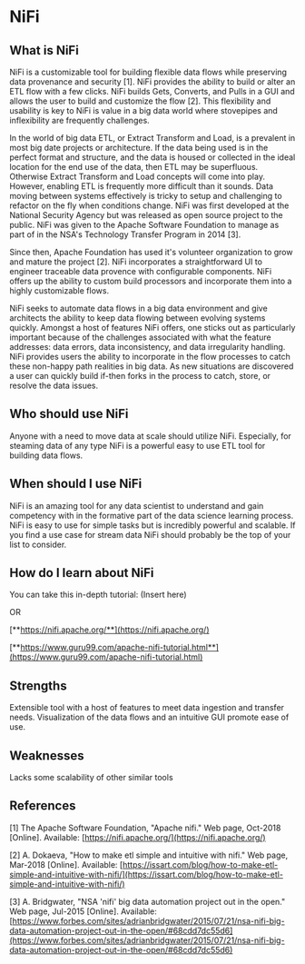 # NiFi

## What is NiFi

NiFi is a customizable tool for building flexible data flows while preserving data provenance and security [1]. NiFi provides the ability to build or alter an ETL flow with a few clicks. NiFi builds Gets, Converts, and Pulls in a GUI and allows the user to build and customize the flow [2]. This flexibility and usability is key to NiFi is value in a big data world where stovepipes and inflexibility are frequently challenges.

In the world of big data ETL, or Extract Transform and Load, is a prevalent in most big date projects or architecture. If the data being used is in the perfect format and structure, and the data is housed or collected in the ideal location for the end use of the data, then ETL may be superfluous. Otherwise Extract Transform and Load concepts will come into play. However, enabling ETL is frequently more difficult than it sounds. Data moving between systems effectively is tricky to setup and challenging to refactor on the fly when conditions change. NiFi was first developed at the National Security Agency but was released as open source project to the public. NiFi was given to the Apache Software Foundation to manage as part of in the NSA&#39;s Technology Transfer Program in 2014 [3].

Since then, Apache Foundation has used it&#39;s volunteer organization to grow and mature the project [2]. NiFi incorporates a straightforward UI to engineer traceable data provence with configurable components. NiFi offers up the ability to custom build processors and incorporate them into a highly customizable flows.

NiFi seeks to automate data flows in a big data environment and give architects the ability to keep data flowing between evolving systems quickly. Amongst a host of features NiFi offers, one sticks out as particularly important because of the challenges associated with what the feature addresses: data errors, data inconsistency, and data irregularity handling. NiFi provides users the ability to incorporate in the flow processes to catch these non-happy path realities in big data. As new situations are discovered a user can quickly build if-then forks in the process to catch, store, or resolve the data issues.

## Who should use NiFi

Anyone with a need to move data at scale should utilize NiFi. Especially, for steaming data of any type NiFi is a powerful easy to use ETL tool for building data flows.

## When should I use NiFi

NiFi is an amazing tool for any data scientist to understand and gain competency with in the formative part of the data science learning process. NiFi is easy to use for simple tasks but is incredibly powerful and scalable. If you find a use case for stream data NiFi should probably be the top of your list to consider.

## How do I learn about NiFi

You can take this in-depth tutorial: (Insert here)

OR

[**https://nifi.apache.org/**](https://nifi.apache.org/)

[**https://www.guru99.com/apache-nifi-tutorial.html**](https://www.guru99.com/apache-nifi-tutorial.html)

## Strengths

Extensible tool with a host of features to meet data ingestion and transfer needs. Visualization of the data flows and an intuitive GUI promote ease of use.

## Weaknesses

Lacks some scalability of other similar tools

## References

[1] The Apache Software Foundation, &quot;Apache nifi.&quot; Web page, Oct-2018 [Online]. Available: [https://nifi.apache.org/](https://nifi.apache.org/)

[2] A. Dokaeva, &quot;How to make etl simple and intuitive with nifi.&quot; Web page, Mar-2018 [Online]. Available: [https://issart.com/blog/how-to-make-etl-simple-and-intuitive-with-nifi/](https://issart.com/blog/how-to-make-etl-simple-and-intuitive-with-nifi/)

[3] A. Bridgwater, &quot;NSA &#39;nifi&#39; big data automation project out in the open.&quot; Web page, Jul-2015 [Online]. Available: [https://www.forbes.com/sites/adrianbridgwater/2015/07/21/nsa-nifi-big-data-automation-project-out-in-the-open/#68cdd7dc55d6](https://www.forbes.com/sites/adrianbridgwater/2015/07/21/nsa-nifi-big-data-automation-project-out-in-the-open/#68cdd7dc55d6)
